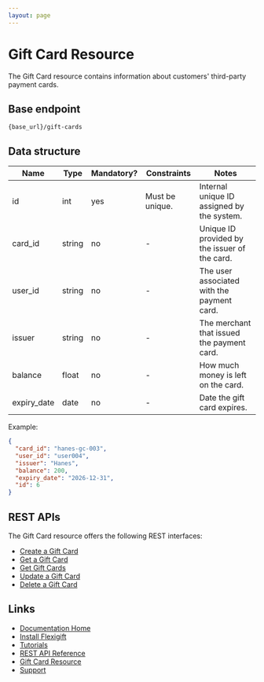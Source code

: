 ```yaml
---
layout: page
---
```


# Gift Card Resource

The Gift Card resource contains information about customers' third-party payment cards.

## Base endpoint

```shell
{base_url}/gift-cards
```

## Data structure

| Name          | Type          | Mandatory? | Constraints     | Notes |
| ------------- | ------------- | ---        | ---             | ---   |
| id            | int           | yes        | Must be unique. | Internal unique ID assigned by the system. |
| card_id       | string        | no         | -               | Unique ID provided by the issuer of the card. |
| user_id       | string        | no         | -               | The user associated with the payment card. |
| issuer        | string        | no         | -               | The merchant that issued the payment card. |
| balance       | float          | no         | -               | How much money is left on the card.        |
| expiry_date   | date          | no         | -               | Date the gift card expires. |

Example:

```json
{
  "card_id": "hanes-gc-003",
  "user_id": "user004",
  "issuer": "Hanes",
  "balance": 200,
  "expiry_date": "2026-12-31",
  "id": 6
}
```

## REST APIs

The Gift Card resource offers the following REST interfaces:

* [Create a Gift Card](create-a-gift-card.md)
* [Get a Gift Card](get-a-gift-card.md)
* [Get Gift Cards](get-gift-cards.md)
* [Update a Gift Card](update-a-gift-card.md)
* [Delete a Gift Card](delete-a-gift-card.md)

## Links

* [Documentation Home](../../index.md)
* [Install Flexigift](../../setup.md)
* [Tutorials](../../tutorials/index.md)
* [REST API Reference](../index.md)
* [Gift Card Resource](index.md)
* [Support](mailto:support@example.com)